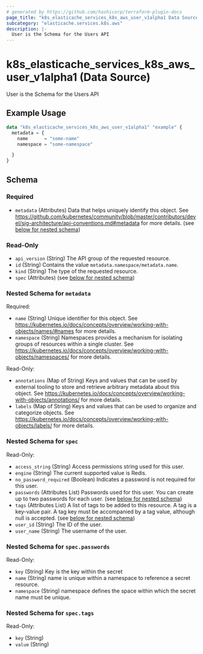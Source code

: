 ```yaml
---
# generated by https://github.com/hashicorp/terraform-plugin-docs
page_title: "k8s_elasticache_services_k8s_aws_user_v1alpha1 Data Source - terraform-provider-k8s"
subcategory: "elasticache.services.k8s.aws"
description: |-
  User is the Schema for the Users API
---
```


# k8s_elasticache_services_k8s_aws_user_v1alpha1 (Data Source)

User is the Schema for the Users API

## Example Usage

```terraform
data "k8s_elasticache_services_k8s_aws_user_v1alpha1" "example" {
  metadata = {
    name      = "some-name"
    namespace = "some-namespace"

  }
}
```

<!-- schema generated by tfplugindocs -->
## Schema

### Required

- `metadata` (Attributes) Data that helps uniquely identify this object. See https://github.com/kubernetes/community/blob/master/contributors/devel/sig-architecture/api-conventions.md#metadata for more details. (see [below for nested schema](#nestedatt--metadata))

### Read-Only

- `api_version` (String) The API group of the requested resource.
- `id` (String) Contains the value `metadata.namespace/metadata.name`.
- `kind` (String) The type of the requested resource.
- `spec` (Attributes) (see [below for nested schema](#nestedatt--spec))

<a id="nestedatt--metadata"></a>
### Nested Schema for `metadata`

Required:

- `name` (String) Unique identifier for this object. See https://kubernetes.io/docs/concepts/overview/working-with-objects/names/#names for more details.
- `namespace` (String) Namespaces provides a mechanism for isolating groups of resources within a single cluster. See https://kubernetes.io/docs/concepts/overview/working-with-objects/namespaces/ for more details.

Read-Only:

- `annotations` (Map of String) Keys and values that can be used by external tooling to store and retrieve arbitrary metadata about this object. See https://kubernetes.io/docs/concepts/overview/working-with-objects/annotations/ for more details.
- `labels` (Map of String) Keys and values that can be used to organize and categorize objects. See https://kubernetes.io/docs/concepts/overview/working-with-objects/labels/ for more details.


<a id="nestedatt--spec"></a>
### Nested Schema for `spec`

Read-Only:

- `access_string` (String) Access permissions string used for this user.
- `engine` (String) The current supported value is Redis.
- `no_password_required` (Boolean) Indicates a password is not required for this user.
- `passwords` (Attributes List) Passwords used for this user. You can create up to two passwords for each user. (see [below for nested schema](#nestedatt--spec--passwords))
- `tags` (Attributes List) A list of tags to be added to this resource. A tag is a key-value pair. A tag key must be accompanied by a tag value, although null is accepted. (see [below for nested schema](#nestedatt--spec--tags))
- `user_id` (String) The ID of the user.
- `user_name` (String) The username of the user.

<a id="nestedatt--spec--passwords"></a>
### Nested Schema for `spec.passwords`

Read-Only:

- `key` (String) Key is the key within the secret
- `name` (String) name is unique within a namespace to reference a secret resource.
- `namespace` (String) namespace defines the space within which the secret name must be unique.


<a id="nestedatt--spec--tags"></a>
### Nested Schema for `spec.tags`

Read-Only:

- `key` (String)
- `value` (String)

